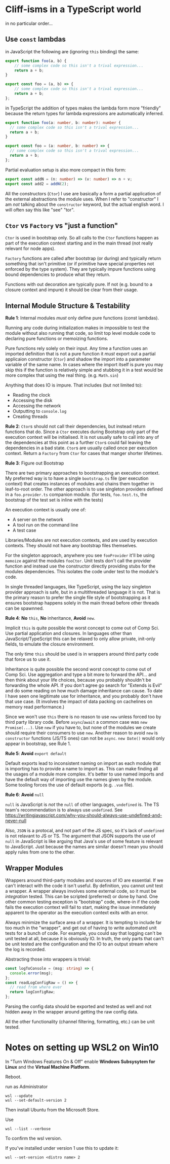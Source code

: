 # Cliff-isms in a TypeScript world

in no particular order...

## Use `const` lambdas

in JavaScript the following are (ignoring `this` binding) the same:

```JavaScript
export function foo(a, b) {
    // some complex code so this isn't a trival expression...
    return a + b;
}

export const foo = (a, b) => {
    // some complex code so this isn't a trival expression...
    return a + b;
};
```

in TypeScript the addition of types makes the lambda form more "friendly" because the return types for lambda
expressions are automatically inferred.

```TypeScript
export function foo(a: number, b: number): number {
  // some complex code so this isn't a trival expression...
  return a + b;
}

export const foo = (a: number, b: number) => {
  // some complex code so this isn't a trival expression...
  return a + b;
};
```

Partial evaluation setup is also more compact in this form:

```TypeScript
export const addN = (n: number) => (v: number) => n + v;
export const add2 = addN(2);
```

All the constructors (`Ctor`) I use are basically a form a partial application of the external abstractions the module
uses. When I refer to "constructor" I am *not* talking about the `constructor` keyword, but the actual english word. I
will often say this like "see" "tor".

## `Ctor` vs `Factory` vs "just a function"

`Ctor` is used in bootstrap only. So all calls to the `Ctor` functions happen as part of the execution context starting
and in the main thread (not really relevant for node apps).

`Factory` functions are called after bootstrap (or during) and typically return something that isn't primitive (or if
primitive have special properties not enforced by the type system). They are typically impure functions using bound
dependencies to produce what they return.

Functions with out decoration are typically pure. If not (e.g. bound to a closure context and impure) it should be clear
from their usage.

## Internal Module Structure & Testability

**Rule 1**: Internal modules *must* only define pure functions (const lambdas).

Running any code during initialization makes in impossible to test the module without also running that code, so limit
top level module code to declaring pure functions or memoizing functions.

Pure functions rely solely on their input. Any time a function uses an imported definition that is not a pure function
it *must* export out a partial applicaion constructor (`Ctor`) and shadow the import into a parameter variable of the
same name. In cases where the import itself is pure you may skip this if the function is relatively simple and stubbing
it in a test would be more complex that using the real thing. (e.g. `Math.sin`)

Anything that does IO is impure. That includes (but not limited to):

- Reading the clock
- Accessing the disk
- Accessing the network
- Outputting to `console.log`
- Creating threads

**Rule 2**: `Ctor`s should not call their dependencies, but instead return functions that do. Since a `Ctor` executes
during Bootstrap only part of the execution context will be initialised. It is not usually safe to call into any of the
dependencies at this point as a further `Ctor`s could fail leaving the dependencies in a bad state. `Ctor`s are usually
called once per execution context. Return a `Factory` from `Ctor` for cases that manger shorter lifetimes.

**Rule 3**: Figure out Bootstrap

There are two primary approaches to bootstrapping an execution context. My preferred way is to have a single `bootstrap.ts`
file (per execution context) that creates instances of modules and chains them together in leaf-to-root order. The other
approach is to use singleton providers defined in a `foo.provider.ts` companion module. (for tests, `foo.test.ts`, the
bootstrap of the test set is inline with the tests)

An execution context is usually one of:

- A server on the network
- A tool run on the command line
- A test case

Libraries/Modules are not execution contexts, and are used by execution contexts. They should not have any bootstrap
files themselves.

For the singleton approach, anywhere you see `fooProvider` it'll be using `memoize` against the modules `fooCtor`. Unit
tests don't call the provider function and instead use the constructor directly providing stubs for the modules
dependencies. This isolates the code under test to the module's code.

In single threaded languages, like TypeScript, using the lazy singleton provider approach is safe, but in a
multithreaded language it is not. That is the primary reason to prefer the single file style of bootstrapping as it
ensures bootstrap happens solely in the main thread before other threads can be spawnned.

**Rule 4**: **No** `this`, **No** inheritance, **Avoid** `new`.

Implicit `this` is quite possible the worst concept to come out of Comp Sci. Use partial application and closures. In
languages other than JavaScript/TypeScript this can be relaxed to only allow private, init-only fields, to emulate the
closure environment.

The only time `this` should be used is in wrappers around third party code that force us to use it.

Inheritance is quite possible the second worst concept to come out of Comp Sci. Use aggregation and type a bit more to
forward the API... and then think about your life choices, because you probably shouldn't be forwarding the whole API. If
you don't agree go search for "Extends is Evil" and do some reading on how much damage inheritance can cause. To date
I have seen one legitimate use for inheritance, and you probably don't have that use case. (It involves the impact of
data packing on cachelines on memory read performance.)

Since we won't use `this` there is no reason to use `new` unless forced too by third party library code. Before
`async`/`await` a common case was `new Promise(...)`. Use `new` if you have to, but none of the modules we create
should require their consumers to use `new`. Another reason to avoid `new` is `constructor` functions
(JS/TS ones) can not be `async`. `new Date()` would only appear in bootstrap, see Rule 1.

**Rule 5**: **Avoid** `export default`

Default exports lead to inconsistent naming on import as each module that is importing has to provide a name to import
as. This can make finding all the usages of a module more complex. It's better to use named imports and have the default
way of importing use the names given by the module. Some tooling forces the use of default exports (e.g. `.vue` file).

**Rule 6**: **Avoid** `null`

`null` is JavaScript is *not* the `null` of other languages, `undefined` is. The TS team's recommendation is to always
use `undefined`. See https://writingjavascript.com/why-you-should-always-use-undefined-and-never-null

Also, `JSON` is a protocal, and not part of the JS spec, so it's lack of `undefined` is not relavant to JS or TS. The
argument that JSON supports the use of `null` in JavaScript is like arguing that Java's use of some feature is relevant
to JavaScript. Just because the names are similar doesn't mean you should apply rules from one to the other.

## Wrapper Modules

Wrappers around third-party modules and sources of IO are essential. If we can't interact with the code it isn't useful.
By definition, you cannot *unit* test a wrapper. A wrapper always involves some external code, so it must be
*integration* tested. This can be scripted (preferred) or done by hand. One other common testing exception is
"bootstrap" code, where-in if the code fails the execution context will fail to start, making the issue immediately 
apparent to the operator as the execution context exits with an error.

Always minimize the surface area of a wrapper. It is tempting to include far too much in the "wrapper", and get out of
having to write automated unit tests for a bunch of code. For example, you could say that logging can't be unit tested
at all, because it is obviously IO. In truth, the only parts that can't be unit tested are the configuration and the IO
to an output stream where the log is recorded.

Abstracting those into wrappers is trivial:

```TypeScript
const logToConsole = (msg: string) => {
  console.error(msg);
};
const readLogConfigRaw = () => {
  // read from where ever
  return logConfigRaw;
};
```

Parsing the config data should be exported and tested as well and not hidden away in the wrapper around getting the raw
config data.

All the other functionality (channel filtering, formatting, etc.) can be unit tested.

# Notes on setting up WSL2 on Win10

In "Turn Windows Features On & Off" enable **Windows Subsysytem for Linux** and the **Virtual Machine Platform**.

Reboot.

run as Administrator

```
wsl --update
wsl --set-default-version 2
```

Then install Ubuntu from the Microsoft Store.

Use

```
wsl --list --verbose
```

To confirm the wsl version.

If you've installed under version 1 use this to update it:

```
wsl --set-version <distro name> 2
```

